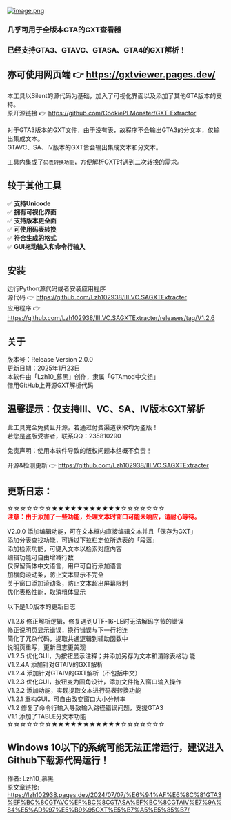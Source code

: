 [![image.png](https://i.postimg.cc/qBGjGZtn/image.png)](https://postimg.cc/F17yrpVs)
### 几乎可用于全版本GTA的GXT查看器
### 已经支持GTA3、GTAVC、GTASA、GTA4的GXT解析！
## 亦可使用网页端 👉  https://gxtviewer.pages.dev/ 


本工具以Silent的源代码为基础，加入了可视化界面以及添加了其他GTA版本的支持。  
原开源链接 👉 https://github.com/CookiePLMonster/GXT-Extractor 


对于GTA3版本的GXT文件，由于没有表，故程序不会输出GTA3的分文本，仅输出集成文本。  
GTAVC、SA、IV版本的GXT皆会输出集成文本和分文本。  


工具内集成了`码表转换功能`，方便解析GXT时遇到二次转换的需求。  


## 较于其他工具  
✅ **支持Unicode**  
✅ **拥有可视化界面**  
✅ **支持版本更全面**  
✅ **可使用码表转换**  
✅ **符合生成的格式**  
✅ **GUI拖动输入和命令行输入**  


## 安装  
运行Python源代码或者安装应用程序  
源代码 👉 https://github.com/Lzh102938/III.VC.SAGXTExtracter  
应用程序 👉 https://github.com/Lzh102938/III.VC.SAGXTExtracter/releases/tag/V1.2.6   


## 关于  
版本号：Release Version 2.0.0  
更新日期：2025年1月23日  
本软件由「Lzh10_慕黑」创作，隶属「GTAmod中文组」  
借用GitHub上开源GXT解析代码  


## 温馨提示：仅支持III、VC、SA、IV版本GXT解析  


此工具完全免费且开源，若通过付费渠道获取均为盗版！  
若您是盗版受害者，联系QQ：235810290  


免责声明：使用本软件导致的版权问题本组概不负责！  


开源&检测更新 👉 https://github.com/Lzh102938/III.VC.SAGXTExtracter  


## 更新日志：  
☆☆☆☆☆☆☆★★★★★★★★★★★☆☆☆☆☆☆☆  
<font color="red"><b>注意：由于添加了一些功能，处理文本时窗口可能未响应，请耐心等待。</b></font>

V2.0.0 添加编辑功能，可在文本框内直接编辑文本并且「保存为GXT」  
添加分表查找功能，可通过下拉栏定位所选表的「段落」  
添加检索功能，可键入文本以检索对应内容  
编辑功能可自由增减行数  
仅保留简体中文语言，用户可自行添加语言  
加横向滚动条，防止文本显示不完全    
关于窗口添加滚动条，防止文本超出屏幕限制    
优化表格性能，取消粗体显示

以下是1.0版本的更新日志 

V1.2.6 修正解析逻辑，修复遇到UTF-16-LE时无法解码字节的错误  
修正说明页显示错误，换行错误与下一行相连    
简化了冗杂代码，提取共通逻辑到辅助函数中    
说明页重写，更新日志更美观      
V1.2.5 优化GUI，为按钮显示注释；并添加另存为文本和清除表格功 能   
V1.2.4A 添加针对GTAIV的GXT解析  
V1.2.4 添加针对GTAIV的GXT解析（不包括中文）  
V1.2.3 优化GUI，按钮变为圆角设计，添加文件拖入窗口输入操作  
V1.2.2 添加功能，实现提取文本进行码表转换功能  
V1.2.1 重构GUI，可自由改变窗口大小分辨率  
V1.2 修复了命令行输入导致输入路径错误问题，支援GTA3  
V1.1 添加了TABLE分文本功能  
☆☆☆☆☆☆☆★★★★★★★★★★★☆☆☆☆☆☆☆


## Windows 10以下的系统可能无法正常运行，建议进入Github下载源代码运行！  


作者: Lzh10_慕黑  
原文章链接:  https://lzh102938.pages.dev/2024/07/07/%E6%94%AF%E6%8C%81GTA3%EF%BC%8CGTAVC%EF%BC%8CGTASA%EF%BC%8CGTAIV%E7%9A%84%E5%AD%97%E5%B9%95GXT%E5%B7%A5%E5%85%B7/ 
